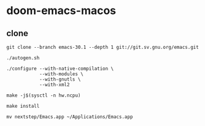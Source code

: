 # doom-emacs-macos
## clone 
```shell
git clone --branch emacs-30.1 --depth 1 git://git.sv.gnu.org/emacs.git
```
```shell
./autogen.sh
```
```shell
./configure --with-native-compilation \
            --with-modules \
            --with-gnutls \
            --with-xml2
```
```shell
make -j$(sysctl -n hw.ncpu)
```
```shell
make install
```
```shell
mv nextstep/Emacs.app ~/Applications/Emacs.app
```
